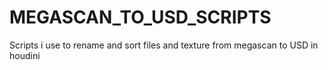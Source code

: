# MEGASCAN_TO_USD_SCRIPTS
Scripts i use to rename and sort files and texture from megascan to USD in houdini
